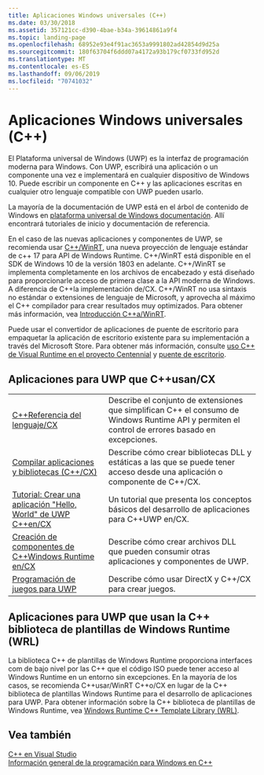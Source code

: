 ```yaml
---
title: Aplicaciones Windows universales (C++)
ms.date: 03/30/2018
ms.assetid: 357121cc-d390-4bae-b34a-39614861a9f4
ms.topic: landing-page
ms.openlocfilehash: 68952e93e4f91ac3653a9991802ad42854d9d25a
ms.sourcegitcommit: 180f63704f6ddd07a4172a93b179cf0733fd952d
ms.translationtype: MT
ms.contentlocale: es-ES
ms.lasthandoff: 09/06/2019
ms.locfileid: "70741032"
---
```

# <a name="universal-windows-apps-c"></a>Aplicaciones Windows universales (C++)

El Plataforma universal de Windows (UWP) es la interfaz de programación moderna para Windows. Con UWP, escribirá una aplicación o un componente una vez e implementará en cualquier dispositivo de Windows 10. Puede escribir un componente en C++ y las aplicaciones escritas en cualquier otro lenguaje compatible con UWP pueden usarlo.

La mayoría de la documentación de UWP está en el árbol de contenido de Windows en [plataforma universal de Windows documentación](/windows/uwp/). Allí encontrará tutoriales de inicio y documentación de referencia. 

En el caso de las nuevas aplicaciones y componentes de UWP, se recomienda usar [ C++/WinRT](/windows/uwp/cpp-and-winrt-apis/), una nueva proyección de lenguaje estándar de c++ 17 para API de Windows Runtime. C++/WinRT está disponible en el SDK de Windows 10 de la versión 1803 en adelante. C++/WinRT se implementa completamente en los archivos de encabezado y está diseñado para proporcionarle acceso de primera clase a la API moderna de Windows. A diferencia de C++la implementación de/CX. C++/WinRT no usa sintaxis no estándar o extensiones de lenguaje de Microsoft, y aprovecha al máximo el C++ compilador para crear resultados muy optimizados. Para obtener más información, vea [Introducción C++a/WinRT](/windows/uwp/cpp-and-winrt-apis/intro-to-using-cpp-with-winrt).

Puede usar el convertidor de aplicaciones de puente de escritorio para empaquetar la aplicación de escritorio existente para su implementación a través del Microsoft Store. Para obtener más información, consulte [uso C++ de Visual Runtime en el proyecto Centennial](https://blogs.msdn.microsoft.com/vcblog/2016/07/07/using-visual-c-runtime-in-centennial-project) y [puente de escritorio](/windows/uwp/porting/desktop-to-uwp-root).

## <a name="uwp-apps-that-use-ccx"></a>Aplicaciones para UWP que C++usan/CX

|||
|-|-|
|[C++Referencia del lenguaje/CX](visual-c-language-reference-c-cx.md)|Describe el conjunto de extensiones que simplifican C++ el consumo de Windows Runtime API y permiten el control de errores basado en excepciones.|
|[Compilar aplicaciones y bibliotecas (C++/CX)](building-apps-and-libraries-c-cx.md)|Describe cómo crear bibliotecas DLL y estáticas a las que se puede tener acceso desde una aplicación o componente de C++/CX.|
|[Tutorial: Crear una aplicación "Hello, World" de UWP C++en/CX](/windows/uwp/get-started/create-a-basic-windows-10-app-in-cpp)|Un tutorial que presenta los conceptos básicos del desarrollo de aplicaciones para C++UWP en/CX. |
|[Creación de componentes de C++Windows Runtime en/CX](/windows/uwp/winrt-components/creating-windows-runtime-components-in-cpp)|Describe cómo crear archivos DLL que pueden consumir otras aplicaciones y componentes de UWP.|
|[Programación de juegos para UWP](/windows/uwp/gaming/)|Describe cómo usar DirectX y C++/CX para crear juegos.|

## <a name="uwp-apps-that-use-the-windows-runtime-c-template-library-wrl"></a>Aplicaciones para UWP que usan la C++ biblioteca de plantillas de Windows Runtime (WRL)

La biblioteca C++ de plantillas de Windows Runtime proporciona interfaces com de bajo nivel por las C++ que el código ISO puede tener acceso al Windows Runtime en un entorno sin excepciones. En la mayoría de los casos, se recomienda C++usar/WinRT C++o/CX en lugar de la C++ biblioteca de plantillas Windows Runtime para el desarrollo de aplicaciones para UWP. Para obtener información sobre la C++ biblioteca de plantillas de Windows Runtime, vea [Windows Runtime C++ Template Library (WRL)](wrl/windows-runtime-cpp-template-library-wrl.md).

## <a name="see-also"></a>Vea también

[C++ en Visual Studio](../overview/visual-cpp-in-visual-studio.md)<br/>
[Información general de la programación para Windows en C++](../windows/overview-of-windows-programming-in-cpp.md)<br/>